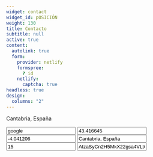 ```yaml
---
widget: contact
widget_id: pOSICIÓN
weight: 130
title: Contacto
subtitle: null
active: true
content:
  autolink: true
  form:
    provider: netlify
    formspree:
      ? id
    netlify:
      captcha: true
headless: true
design:
  columns: "2"
---
```

<span id=person-address>Cantabria, España</span></li></ul><div class=d-none><input id=map-provider value=google>
<input id=map-lat value=43.416645>
<input id=map-lng value=-4.041206>
<input id=map-dir value="Cantabria, España">
<input id=map-zoom value=15>
<input id=map-api-key value=AIzaSyCn2H5MkX22gsa4VLtCNgWWEcEC661B0w0></div><div id=map></div>